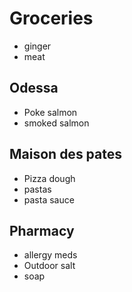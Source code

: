 # Groceries

- ginger
- meat

## Odessa

- Poke salmon
- smoked salmon

## Maison des pates

- Pizza dough
- pastas
- pasta sauce

## Pharmacy

- allergy meds
- Outdoor salt
- soap
